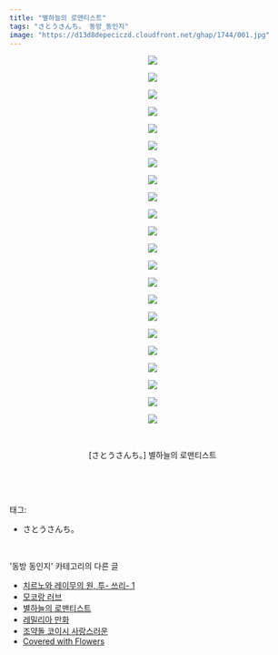 ```yaml
---
title: "별하늘의 로맨티스트"
tags: "さとうさんち。 동방_동인지"
image: "https://d13d8depeciczd.cloudfront.net/ghap/1744/001.jpg"
---
```

<div class="article">
<p style="text-align: center; clear: none; float: none;"><img src="{{ site.imgserver12 }}/ghap/1744/001.jpg"/></p>
<p style="text-align: center; clear: none; float: none;"><img src="{{ site.imgserver12 }}/ghap/1744/002.jpg"/></p>
<p style="text-align: center; clear: none; float: none;"><img src="{{ site.imgserver12 }}/ghap/1744/003.jpg"/></p>
<p style="text-align: center; clear: none; float: none;"><img src="{{ site.imgserver12 }}/ghap/1744/004.jpg"/></p>
<p style="text-align: center; clear: none; float: none;"><img src="{{ site.imgserver12 }}/ghap/1744/005.jpg"/></p>
<p style="text-align: center; clear: none; float: none;"><img src="{{ site.imgserver12 }}/ghap/1744/006.jpg"/></p>
<p style="text-align: center; clear: none; float: none;"><img src="{{ site.imgserver12 }}/ghap/1744/007.jpg"/></p>
<p style="text-align: center; clear: none; float: none;"><img src="{{ site.imgserver12 }}/ghap/1744/008.jpg"/></p>
<p style="text-align: center; clear: none; float: none;"><img src="{{ site.imgserver12 }}/ghap/1744/009.jpg"/></p>
<p style="text-align: center; clear: none; float: none;"><img src="{{ site.imgserver12 }}/ghap/1744/010.jpg"/></p>
<p style="text-align: center; clear: none; float: none;"><img src="{{ site.imgserver12 }}/ghap/1744/011.jpg"/></p>
<p style="text-align: center; clear: none; float: none;"><img src="{{ site.imgserver12 }}/ghap/1744/012.jpg"/></p>
<p style="text-align: center; clear: none; float: none;"><img src="{{ site.imgserver12 }}/ghap/1744/013.jpg"/></p>
<p style="text-align: center; clear: none; float: none;"><img src="{{ site.imgserver12 }}/ghap/1744/014.jpg"/></p>
<p style="text-align: center; clear: none; float: none;"><img src="{{ site.imgserver12 }}/ghap/1744/015.jpg"/></p>
<p style="text-align: center; clear: none; float: none;"><img src="{{ site.imgserver12 }}/ghap/1744/016.jpg"/></p>
<p style="text-align: center; clear: none; float: none;"><img src="{{ site.imgserver12 }}/ghap/1744/017.jpg"/></p>
<p style="text-align: center; clear: none; float: none;"><img src="{{ site.imgserver12 }}/ghap/1744/018.jpg"/></p>
<p style="text-align: center; clear: none; float: none;"><img src="{{ site.imgserver12 }}/ghap/1744/019.jpg"/></p>
<p style="text-align: center; clear: none; float: none;"><img src="{{ site.imgserver12 }}/ghap/1744/020.jpg"/></p>
<p style="text-align: center; clear: none; float: none;"><img src="{{ site.imgserver12 }}/ghap/1744/021.jpg"/></p>
<p style="text-align: center; clear: none; float: none;"><img src="{{ site.imgserver12 }}/ghap/1744/022.jpg"/></p>
<p style="text-align: center; clear: none; float: none;"><br/></p>
<p style="text-align: center; clear: none; float: none;">[さとうさんち。] 별하늘의 로맨티스트</p>
<p><br/></p>
</div><br/>
<div class="tagTrail">
<p>태그: </p>
<ul>
<li>さとうさんち。</li>
</ul>
</div><br/>
<div class="another">
<p>'동방 동인지' 카테고리의 다른 글</p>
<ul>
<li><a href="/ghap_1748">치르노와 레이무의 원, 투- 쓰리- 1</a></li>
<li><a href="/ghap_1746">모코랑 러브</a></li>
<li><a href="/ghap_1744">별하늘의 로맨티스트</a></li>
<li><a href="/ghap_1742">레밀리아 만화</a></li>
<li><a href="/ghap_1741">조약돌 코이시 사랑스러운</a></li>
<li><a href="/ghap_1739">Covered with Flowers</a></li>
</ul>
</div><br/>
<div class="cb_module cb_fluid">
<div class="cb_wrt cb_profile">
</div><!-- commentList close -->
</div><br/>
